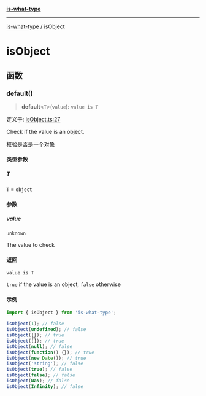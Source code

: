 [**is-what-type**](index.md)

***

[is-what-type](modules.md) / isObject

# isObject

## 函数

### default()

> **default**\<`T`\>(`value`): `value is T`

定义于: [isObject.ts:27](https://github.com/fengxinming/is-what-type/blob/b8637cab33d631a672cfc558f39e82fe4f36481a/src/isObject.ts#L27)

Check if the value is an object.

校验是否是一个对象

#### 类型参数

##### T

`T` = `object`

#### 参数

##### value

`unknown`

The value to check

#### 返回

`value is T`

`true` if the value is an object, `false` otherwise

#### 示例

```js
import { isObject } from 'is-what-type';

isObject(1); // false
isObject(undefined); // false
isObject({}); // true
isObject([]); // true
isObject(null); // false
isObject(function() {}); // true
isObject(new Date()); // true
isObject('string'); // false
isObject(true); // false
isObject(false); // false
isObject(NaN); // false
isObject(Infinity); // false
```
